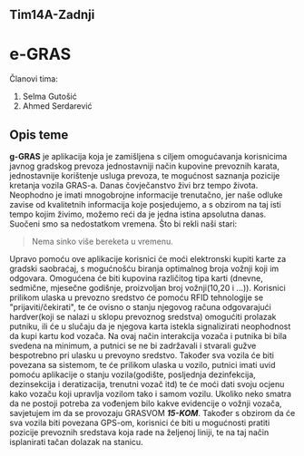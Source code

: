 ## Tim14A-Zadnji

# **e-GRAS**

Članovi tima:
  1. Selma Gutošić
  2. Ahmed Serdarević

## Opis teme

**g-GRAS** je aplikacija koja je zamišljena s ciljem omogućavanja korisnicima javnog gradskog prevoza jednostavniji način kupovine prevoznih karata, jednostavnije korištenje usluga prevoza, te mogućnost saznanja pozicije kretanja vozila GRAS-a. Danas čovječanstvo živi brz tempo života. Neophodno je imati mnogobrojne informacije trenutačno, jer naše odluke zavise od kvalitetnih informacija koje posjedujemo, a s obzirom na taj isti tempo kojim živimo, možemo reći da je jedna istina apsolutna danas. Suočeni smo sa nedostatkom vremena. Što bi rekli naši stari: 
>Nema sinko više bereketa u vremenu.

Upravo pomoću ove aplikacije korisnici će moći elektronski kupiti karte za gradski saobraćaj, s mogućnošću biranja optimalnog broja vožnji koji im odgovara. Omogućena će biti kupovina različitog tipa karti (dnevne, sedmične, mjesečne godišnje, proizvoljan broj vožnji(10,20 i ...)). Korisnici prilikom ulaska u prevozno sredstvo će pomoću RFID tehnologije se "prijaviti/čekirati", te će ovisno o stanju njegovog računa odgovarajući hardver(koji se nalazi u sklopu prevoznog sredstva) omogućiti prolazak putniku, ili će u slučaju da je njegova karta istekla signalizirati neophodnost da kupi kartu kod vozača. Na ovaj način interakcija vozača i putnika bi bila svedena na minimum, a putnici se ne bi zadržavali i stvarali gužve bespotrebno pri ulasku u prevoyno sredstvo. Također sva vozila će biti povezana sa sistemom, te će prilikom ulaska u vozilo, putnici imati uvid pomoću aplikacije o stanju vozila(godište, posljednja dezinfekcija, dezinsekcija i deratizacija, trenutni vozač itd) te će moći dati svoju ocjenu kako vozaču koji upravlja vozilom tako i samom vozilu. Ukoliko neko smatra da ne postoji potreba za vođenjem bilo kakve evidencije o vožnji vozača, savjetujem im da se provozaju GRASVOM **_15-KOM_**.
Također s obzirom da će sva vozila biti povezana GPS-om, korisnici će biti u mogućnosti pratiti pozicije prevoznih sredstava koja rade na željenoj liniji, te na taj način isplanirati tačan dolazak na stanicu. 
